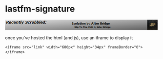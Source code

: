 # lastfm-signature
![Alt text](https://github.com/HulaSamsquanch/lastfm-signature/blob/master/lastfm-signature.png?raw=true "last.fm signature")

once you've hosted the html (and js), use an iframe to display it

	<iframe src="link" width="600px" height="34px" frameBorder="0"></iframe>
